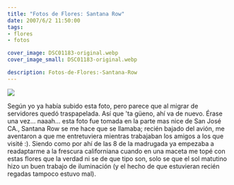 ```yaml
---
title: "Fotos de Flores: Santana Row"
date: 2007/6/2 11:50:00
tags: 
- flores
- fotos

cover_image: DSC01183-original.webp
cover_image_small: DSC01183-original.webp

description: Fotos-de-Flores:-Santana-Row
---
```



[![](DSC01183-800px.webp)](DSC01183-original.webp)

Según yo ya había subido esta foto, pero parece que al migrar de servidores quedó traspapelada. Así que 'ta güeno, ahí va de nuevo. Érase una vez... naaah... esta foto fue tomada en la parte mas nice de San José CA., Santana Row se me hace que se llamaba; recién bajado del avión, me aventaron a que me entretuviera mientras trabajaban los amigos a los que visité :). Siendo como por ahí de las 8 de la madrugada ya empezaba a readaptarme a la frescura californiana cuando en una maceta me topé con estas flores que la verdad ni se de que tipo son, solo se que el sol matutino hizo un buen trabajo de iluminación (y el hecho de que estuvieran recién regadas tampoco estuvo mal).
